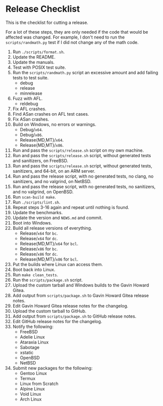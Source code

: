 # Release Checklist

This is the checklist for cutting a release.

For a lot of these steps, they are only needed if the code that would be
affected was changed. For example, I don't need to run the `scripts/randmath.py`
test if I did not change any of the math code.

1.	Run `./scripts/format.sh`.
2.	Update the README.
3.	Update the manuals.
4.	Test with POSIX test suite.
5.	Run the `scripts/randmath.py` script an excessive amount and add failing
	tests to test suite.
	* debug
	* release
	* minrelease
6.	Fuzz with AFL.
	* reldebug
7.	Fix AFL crashes.
8.	Find ASan crashes on AFL test cases.
9.	Fix ASan crashes.
10.	Build on Windows, no errors or warnings.
	* Debug/`x64`.
	* Debug/`x86`.
	* Release{MD,MT}/`x64`.
	* Release{MD,MT}/`x86`.
11.	Run and pass the `scripts/release.sh` script on my own machine.
12.	Run and pass the `scripts/release.sh` script, without generated tests and
	sanitizers, on FreeBSD.
13.	Run and pass the `scripts/release.sh` script, without generated tests,
	sanitizers, and 64-bit, on an ARM server.
14.	Run and pass the release script, with no generated tests, no clang, no
	sanitizers, and no valgrind, on NetBSD.
15.	Run and pass the release script, with no generated tests, no sanitizers, and
	no valgrind, on OpenBSD.
16.	Run `scan-build make`.
17.	Run `./scripts/lint.sh`.
18.	Repeat steps 3-16 again and repeat until nothing is found.
19.	Update the benchmarks.
20.	Update the version and `NEWS.md` and commit.
21. Boot into Windows.
22. Build all release versions of everything.
	* Release/`x64` for `bc`.
	* Release/`x64` for `dc`.
	* Release{MD,MT}/`x64` for `bcl`.
	* Release/`x86` for `bc`.
	* Release/`x86` for `dc`.
	* Release{MD,MT}/`x86` for `bcl`.
23.	Put the builds where Linux can access them.
24. Boot back into Linux.
25.	Run `make clean_tests`.
26.	Run the `scripts/package.sh` script.
27.	Upload the custom tarball and Windows builds to the Gavin Howard Gitea.
28.	Add output from `scripts/package.sh` to Gavin Howard Gitea release notes.
29.	Edit Gavin Howard Gitea release notes for the changelog.
30.	Upload the custom tarball to GitHub.
31.	Add output from `scripts/package.sh` to GitHub release notes.
32.	Edit GitHub release notes for the changelog.
33.	Notify the following:
	* FreeBSD
	* Adelie Linux
	* Ataraxia Linux
	* Sabotage
	* xstatic
	* OpenBSD
	* NetBSD
34.	Submit new packages for the following:
	* Gentoo Linux
	* Termux
	* Linux from Scratch
	* Alpine Linux
	* Void Linux
	* Arch Linux
